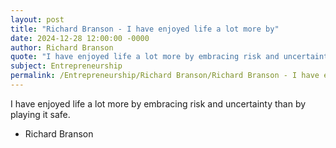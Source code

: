 ```yaml
---
layout: post
title: "Richard Branson - I have enjoyed life a lot more by"
date: 2024-12-28 12:00:00 -0000
author: Richard Branson
quote: "I have enjoyed life a lot more by embracing risk and uncertainty than by playing it safe."
subject: Entrepreneurship
permalink: /Entrepreneurship/Richard Branson/Richard Branson - I have enjoyed life a lot more by
---
```


I have enjoyed life a lot more by embracing risk and uncertainty than by playing it safe.

- Richard Branson
